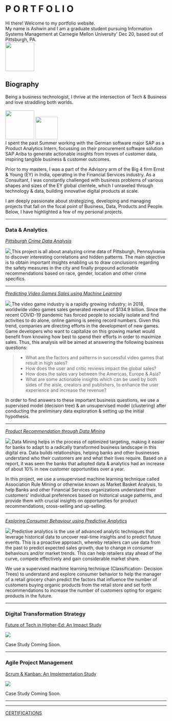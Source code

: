 # P O R T F O L I O
Hi there! Welcome to my portfolio website. <br>
My name is Ashwin and I am a graduate student pursuing Information Systems Management at Carnegie Mellon University' Dec 20, based out of Pittsburgh, PA.  <br>
<a href="https://www.heinz.cmu.edu/programs/information-systems-management-master/16-month">
<img width= 90 src="images/cmu.png?raw=true"/> 
</a>
## Biography
Being a business technologist, I thrive at the intersection of Tech & Business and love straddling both worlds. <br><br>
 <a href="https://www.sap.com/"><img width= 90 src="images/sap.jpg?raw=true"/></a>  <a href="https://www.ey.com/"><img width= 70 src="images/ey.png?raw=true"/></a> <br>
I spent the past Summer working with the German software major SAP as a Product Analytics Intern, focussing on their procurement software                                        solution SAP Ariba to generate actionable insights from troves of customer data, inspiring tangible business & customer outcomes. <br>


Prior to my masters, I was a part of the Advisory arm of the Big 4 firm Ernst & Young (EY) in India, operating in the Financial Services industry. As a Consultant, I was constantly challenged with business problems of various shapes and sizes of the EY global clientele, which I unraveled through technology & data, building innovative digital products at scale.

I am deeply passionate about strategizing, developing and managing projects that fall on the focal point of Business, Data, Products and People. Below, I have highlighted a few of my personal projects.  

---

### Data & Analytics 
[*Pittsburgh Crime Data Analysis*](/PghCrimeDataAnalysis/)

<a href="/PghCrimeDataAnalysis/">
<img src="images/crime.jpg?raw=true"/>
</a>
This project is all about analyzing crime data of Pittsburgh, Pennsylvania to discover interesting correlations and hidden patterns. The main objective is to obtain important insights enabling us to draw conclusions regarding the safety measures in the city and finally propound actionable recommendations based on race, gender, location and other crime specifics.

---

[*Predicting Video Games Sales using Machine Learning*](/VideoGamesSales)

<a href="/sample_page">
<img src="images/vdogames.jpg"/>
</a>
The video game industry is a rapidly growing industry; in 2018, worldwide video games sales generated revenue of $134.9 billion. Since the recent COVID-19 pandemic has forced people to socially isolate and find activities to do alone, online gaming is seeing record numbers. Given this trend, companies are directing efforts in the development of new games. Game developers who want to capitalize on this growing market would benefit from knowing how best to spend their efforts in order to maximize sales.  Thus, this analysis will be aimed at answering the following business questions:

> - What are the factors and patterns in successful video games that result in high sales? <br>
> - How does the user and critic reviews impact the global sales? <br>
> - How does the sales vary between the Americas, Europe & Asia? <br>
> - What are some actionable insights which can be used by both sides of the aisle, creators and publishers, to enhance the user experience and increase the revenue? <br>

In order to find answers to these important business questions, we use a supervised model (decision tree) & an unsupervised model (clustering) after conducting the preliminary data exploration & setting up the initial hypothesis.

---
[*Product Recommendation through Data Mining*](/Customer-Acq-Ret)

<a href="/Customer-Acq-Ret">
<img src="images/bank.jpg?raw=true"/>
</a>
Data Mining helps in the process of optimized targeting, making it easier for banks to adapt to a radically transformed business landscape in this digital era. Data builds relationships, helping banks and other businesses understand who their customers are and what their lives require. Based on a report, it was seen the banks that adopted data & analytics had an increase of about 10% in new customer opportunities over a year. <br>

In this project, we use a unsupervised machine learning technique called Association Rule Mining or otherwise known as Market Basket Analysis, to help Banks and other Financial Services organizations understand their customers' individual preferences based on historical usage patterns, and provide them with crucial insights on opportunities for product recommendations, cross-selling and up-selling.

---
[*Exploring Consumer Behaviour using Predictive Analytics*](/Understanding-consumer-behavior)

<a href="/Understanding-consumer-behavior">
<img src="images/organic.jpg?raw=true"/>
</a>
Predictive analytics is the use of advanced analytic techniques that leverage historical data to uncover real-time insights and to predict future events. This is a proactive approach, whereby retailers can use data from the past to predict expected sales growth, due to change in consumer behaviours and/or market trends. This can help retailers stay ahead of the curve, compete effectively and gain considerable market share. <br>

We use a supervised machine learning technique (Classification- Decision Trees) to understand and explore consumer behavior to help the manager of a retail grocery chain predict the factors that influence the number of customers buying organic products from the retail store and set forth recommendations to increase the number of customers opting for organic products in the future.

---
### Digital Transformation Strategy
[Future of Tech in Higher-Ed: An Impact Study](/pdf/sample_presentation.pdf)

<img src="images/coll.jpg?raw=true"/>

Case Study Coming Soon.

---
### Agile Project Management

[Scrum & Kanban: An Implementation Study](http://example.com/)

<img src="images/agile.jpg?raw=true"/>

Case Study Coming Soon.

---
---
[CERTIFICATIONS](/cert_page)
      
